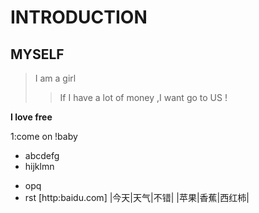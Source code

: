 # INTRODUCTION
## MYSELF
> I am a girl 
>> If I have a lot of money ,I want go to US !

**I love free**

1:come on !baby

* abcdefg
* hijklmn
- opq
- rst
[http:baidu.com]
|今天|天气|不错|
|苹果|香蕉|西红柿|

